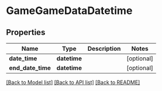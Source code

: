 # GameGameDataDatetime

## Properties
Name | Type | Description | Notes
------------ | ------------- | ------------- | -------------
**date_time** | **datetime** |  | [optional] 
**end_date_time** | **datetime** |  | [optional] 

[[Back to Model list]](../README.md#documentation-for-models) [[Back to API list]](../README.md#documentation-for-api-endpoints) [[Back to README]](../README.md)


